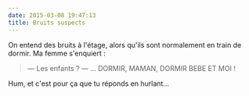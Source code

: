 ```yaml
---
date: 2015-03-08 19:47:13
title: Bruits suspects
---
```


On entend des bruits à l'étage, alors qu'ils sont normalement en train de dormir. Ma femme s'enquiert :

> — Les enfants ?
> — ... DORMIR, MAMAN, DORMIR BEBE ET MOI !

Hum, et c'est pour ça que tu réponds en hurlant...
